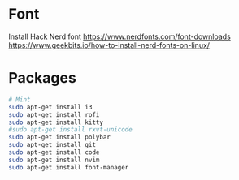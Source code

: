 # Font
Install Hack Nerd font
https://www.nerdfonts.com/font-downloads
https://www.geekbits.io/how-to-install-nerd-fonts-on-linux/

# Packages
```bash
# Mint
sudo apt-get install i3
sudo apt-get install rofi
sudo apt-get install kitty
#sudo apt-get install rxvt-unicode
sudo apt-get install polybar
sudo apt-get install git
sudo apt-get install code
sudo apt-get install nvim
sudo apt-get install font-manager
```

